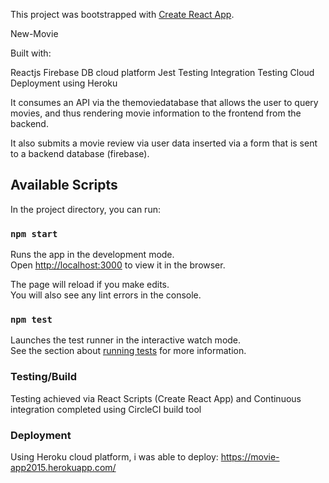 This project was bootstrapped with [Create React App](https://github.com/facebook/create-react-app).

New-Movie

Built with:

 Reactjs
 Firebase DB cloud platform
 Jest Testing
 Integration Testing
 Cloud Deployment using Heroku
 
It consumes an API via the themoviedatabase that allows the user to query movies, and thus rendering movie information to the frontend from the backend.
 
 It also submits a movie review via user data inserted via a form that is sent to a backend database (firebase).
 

## Available Scripts

In the project directory, you can run:

### `npm start`

Runs the app in the development mode.<br>
Open [http://localhost:3000](http://localhost:3000) to view it in the browser.

The page will reload if you make edits.<br>
You will also see any lint errors in the console.

### `npm test`

Launches the test runner in the interactive watch mode.<br>
See the section about [running tests](https://facebook.github.io/create-react-app/docs/running-tests) for more information.

### Testing/Build

Testing achieved via React Scripts (Create React App) and Continuous integration completed using CircleCI build tool

### Deployment

Using Heroku cloud platform, i was able to deploy: https://movie-app2015.herokuapp.com/




